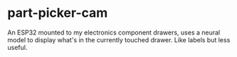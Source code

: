 # part-picker-cam
An ESP32 mounted to my electronics component drawers, uses a neural model to display what's in the currently touched drawer. Like labels but less useful.
